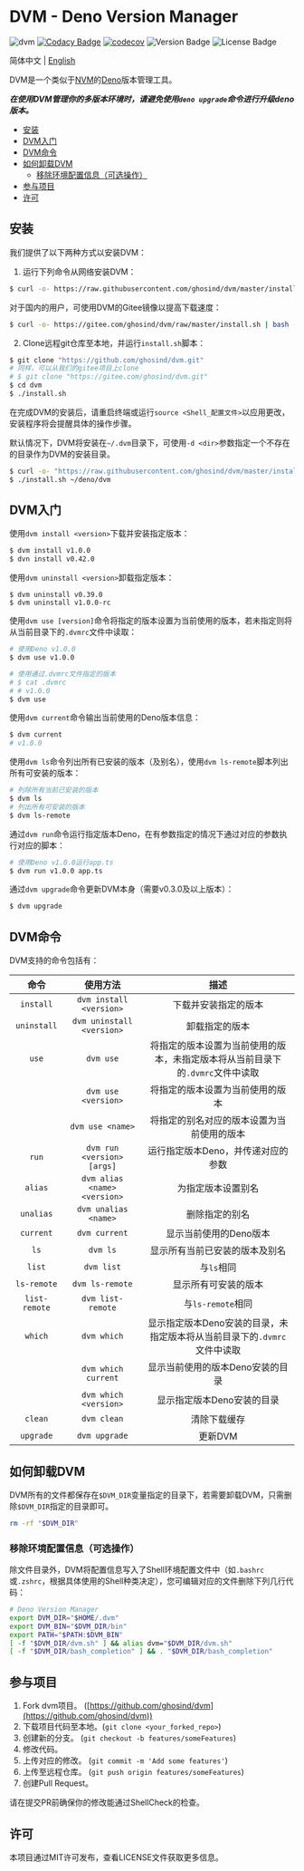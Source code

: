 # DVM - Deno Version Manager

![dvm](https://github.com/ghosind/dvm/workflows/dvm/badge.svg)
[![Codacy Badge](https://app.codacy.com/project/badge/Grade/e11bedd87a194dd6a67140ec447ab51f)](https://www.codacy.com/manual/ghosind/dvm?utm_source=github.com&amp;utm_medium=referral&amp;utm_content=ghosind/dvm&amp;utm_campaign=Badge_Grade)
[![codecov](https://codecov.io/gh/ghosind/dvm/branch/master/graph/badge.svg)](https://codecov.io/gh/ghosind/dvm)
![Version Badge](https://img.shields.io/github/v/release/ghosind/dvm)
![License Badge](https://img.shields.io/github/license/ghosind/dvm)

简体中文 | [English](./README.md)

DVM是一个类似于[NVM](https://github.com/nvm-sh/nvm)的[Deno](https://deno.land/)版本管理工具。

***在使用DVM管理你的多版本环境时，请避免使用`deno upgrade`命令进行升级deno版本。***

- [安装](#安装)
- [DVM入门](#DVM入门)
- [DVM命令](#DVM命令)
- [如何卸载DVM](#如何卸载DVM)
    - [移除环境配置信息（可选操作）](#移除环境配置信息（可选操作）)
- [参与项目](#参与项目)
- [许可](#许可)

## 安装

我们提供了以下两种方式以安装DVM：

1. 运行下列命令从网络安装DVM：

```sh
$ curl -o- https://raw.githubusercontent.com/ghosind/dvm/master/install.sh | bash
```

对于国内的用户，可使用DVM的Gitee镜像以提高下载速度：

```sh
$ curl -o- https://gitee.com/ghosind/dvm/raw/master/install.sh | bash -s -r gitee
```

2. Clone远程git仓库至本地，并运行`install.sh`脚本：

```sh
$ git clone "https://github.com/ghosind/dvm.git"
# 同样，可以从我们的gitee项目上clone
# $ git clone "https://gitee.com/ghosind/dvm.git"
$ cd dvm
$ ./install.sh
```

在完成DVM的安装后，请重启终端或运行`source <Shell_配置文件>`以应用更改，安装程序将会提醒具体的操作步骤。

默认情况下，DVM将安装在`~/.dvm`目录下，可使用`-d <dir>`参数指定一个不存在的目录作为DVM的安装目录。

```sh
$ curl -o- "https://raw.githubusercontent.com/ghosind/dvm/master/install.sh" | bash -s -d ~/deno/dvm
$ ./install.sh ~/deno/dvm
```

## DVM入门

使用`dvm install <version>`下载并安装指定版本：

```sh
$ dvm install v1.0.0
$ dvn install v0.42.0
```

使用`dvm uninstall <version>`卸载指定版本：

```
$ dvm uninstall v0.39.0
$ dvm uninstall v1.0.0-rc
```

使用`dvm use [version]`命令将指定的版本设置为当前使用的版本，若未指定则将从当前目录下的`.dvmrc`文件中读取：

```sh
# 使用Deno v1.0.0
$ dvm use v1.0.0

# 使用通过.dvmrc文件指定的版本
# $ cat .dvmrc
# # v1.0.0
$ dvm use
```

使用`dvm current`命令输出当前使用的Deno版本信息：

```sh
$ dvm current
# v1.0.0
```

使用`dvm ls`命令列出所有已安装的版本（及别名），使用`dvm ls-remote`脚本列出所有可安装的版本：

```sh
# 列除所有当前已安装的版本
$ dvm ls
# 列出所有可安装的版本
$ dvm ls-remote
```

通过`dvm run`命令运行指定版本Deno，在有参数指定的情况下通过对应的参数执行对应的脚本：

```sh
# 使用Deno v1.0.0运行app.ts
$ dvm run v1.0.0 app.ts
```

通过`dvm upgrade`命令更新DVM本身（需要v0.3.0及以上版本）：

```sh
$ dvm upgrade
```

## DVM命令

DVM支持的命令包括有：

| 命令 | 使用方法 | 描述 |
|:-------:|:-----:|:-----------:|
| `install` | `dvm install <version>` | 下载并安装指定的版本 |
| `uninstall` | `dvm uninstall <version>` | 卸载指定的版本 |
| `use` | `dvm use` | 将指定的版本设置为当前使用的版本，未指定版本将从当前目录下的`.dvmrc`文件中读取 |
| | `dvm use <version>` | 将指定的版本设置为当前使用的版本 |
| | `dvm use <name>` | 将指定的别名对应的版本设置为当前使用的版本 |
| `run` | `dvm run <version> [args]` | 运行指定版本Deno，并传递对应的参数 |
| `alias` | `dvm alias <name> <version>` | 为指定版本设置别名 |
| `unalias` | `dvm unalias <name>` | 删除指定的别名 |
| `current` | `dvm current` | 显示当前使用的Deno版本 |
| `ls` | `dvm ls` | 显示所有当前已安装的版本及别名 |
| `list` | `dvm list` | 与`ls`相同 |
| `ls-remote` | `dvm ls-remote` | 显示所有可安装的版本 |
| `list-remote` | `dvm list-remote` | 与`ls-remote`相同 |
| `which` | `dvm which` | 显示指定版本Deno安装的目录，未指定版本将从当前目录下的`.dvmrc`文件中读取 |
| | `dvm which current` | 显示当前使用的版本Deno安装的目录 |
| | `dvm which <version>` | 显示指定版本Deno安装的目录 |
| `clean` | `dvm clean` | 清除下载缓存 |
| `upgrade` | `dvm upgrade` | 更新DVM |

## 如何卸载DVM

DVM所有的文件都保存在`$DVM_DIR`变量指定的目录下，若需要卸载DVM，只需删除`$DVM_DIR`指定的目录即可。

```sh
rm -rf "$DVM_DIR"
```

### 移除环境配置信息（可选操作）

除文件目录外，DVM将配置信息写入了Shell环境配置文件中（如`.bashrc`或`.zshrc`，根据具体使用的Shell种类决定），您可编辑对应的文件删除下列几行代码：

```sh
# Deno Version Manager
export DVM_DIR="$HOME/.dvm"
export DVM_BIN="$DVM_DIR/bin"
export PATH="$PATH:$DVM_BIN"
[ -f "$DVM_DIR/dvm.sh" ] && alias dvm="$DVM_DIR/dvm.sh"
[ -f "$DVM_DIR/bash_completion" ] && . "$DVM_DIR/bash_completion"
```

## 参与项目

1. Fork dvm项目。 ([https://github.com/ghosind/dvm](https://github.com/ghosind/dvm))
2. 下载项目代码至本地。(`git clone <your_forked_repo>`)
3. 创建新的分支。 (`git checkout -b features/someFeatures`)
4. 修改代码。
5. 上传对应的修改。 (`git commit -m 'Add some features'`)
6. 上传至远程仓库。 (`git push origin features/someFeatures`)
7. 创建Pull Request。

请在提交PR前确保你的修改能通过ShellCheck的检查。

## 许可

本项目通过MIT许可发布，查看LICENSE文件获取更多信息。
